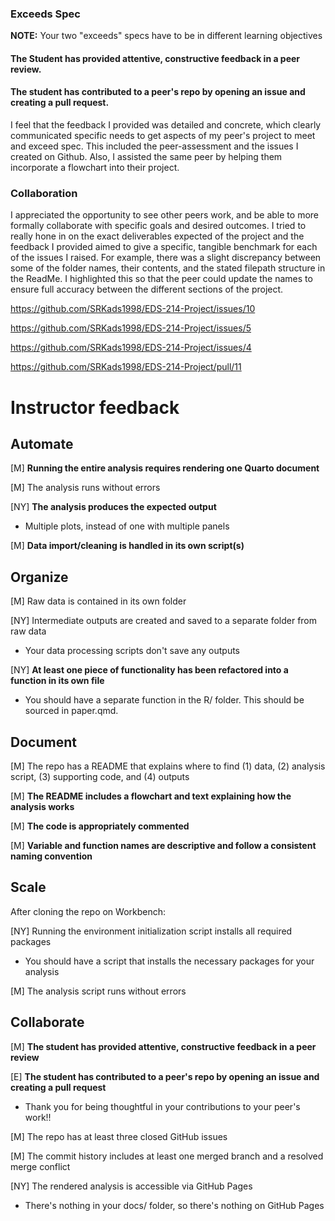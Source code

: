 ### Exceeds Spec

**NOTE:** Your two "exceeds" specs have to be in different learning objectives

#### The Student has provided attentive, constructive feedback in a peer review.

#### The student has contributed to a peer's repo by opening an issue and creating a pull request.

I feel that the feedback I provided was detailed and concrete, which clearly communicated specific needs to get aspects of my peer's project to meet and exceed spec. This included the peer-assessment and the issues I created on Github. Also, I assisted the same peer by helping them incorporate a flowchart into their project.

### Collaboration

I appreciated the opportunity to see other peers work, and be able to more formally collaborate with specific goals and desired outcomes. I tried to really hone in on the exact deliverables expected of the project and the feedback I provided aimed to give a specific, tangible benchmark for each of the issues I raised. For example, there was a slight discrepancy between some of the folder names, their contents, and the stated filepath structure in the ReadMe. I highlighted this so that the peer could update the names to ensure full accuracy between the different sections of the project.

<https://github.com/SRKads1998/EDS-214-Project/issues/10>

<https://github.com/SRKads1998/EDS-214-Project/issues/5>

<https://github.com/SRKads1998/EDS-214-Project/issues/4>

<https://github.com/SRKads1998/EDS-214-Project/pull/11>

# Instructor feedback

## Automate

[M] **Running the entire analysis requires rendering one Quarto document**

[M] The analysis runs without errors

[NY] **The analysis produces the expected output**

-   Multiple plots, instead of one with multiple panels

[M] **Data import/cleaning is handled in its own script(s)**

## Organize

[M] Raw data is contained in its own folder

[NY] Intermediate outputs are created and saved to a separate folder from raw data

-   Your data processing scripts don't save any outputs

[NY] **At least one piece of functionality has been refactored into a function in its own file**

-   You should have a separate function in the R/ folder. This should be sourced in paper.qmd.

## Document

[M] The repo has a README that explains where to find (1) data, (2) analysis script, (3) supporting code, and (4) outputs

[M] **The README includes a flowchart and text explaining how the analysis works**

[M] **The code is appropriately commented**

[M] **Variable and function names are descriptive and follow a consistent naming convention**

## Scale

After cloning the repo on Workbench:

[NY] Running the environment initialization script installs all required packages

-   You should have a script that installs the necessary packages for your analysis

[M] The analysis script runs without errors

## Collaborate

[M] **The student has provided attentive, constructive feedback in a peer review**

[E] **The student has contributed to a peer's repo by opening an issue and creating a pull request**

-   Thank you for being thoughtful in your contributions to your peer's work!!

[M] The repo has at least three closed GitHub issues

[M] The commit history includes at least one merged branch and a resolved merge conflict

[NY] The rendered analysis is accessible via GitHub Pages

-   There's nothing in your docs/ folder, so there's nothing on GitHub Pages
